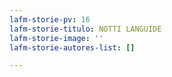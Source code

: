 ```yaml
---
lafm-storie-pv: 16
lafm-storie-titulo: NOTTI LANGUIDE
lafm-storie-image: ''
lafm-storie-autores-list: []

---
```

